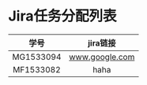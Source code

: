 # Jira任务分配列表

| 学号 | jira链接 |
|:---------:|:---------------------------------------------:|
| MG1533094 | www.google.com |
| MF1533082 | haha |